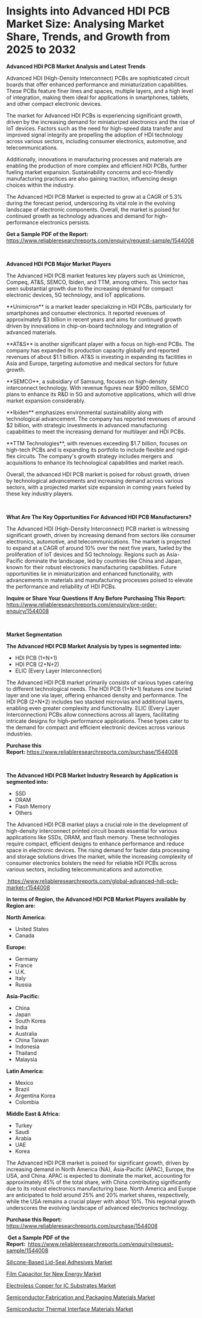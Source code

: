 <p><h1>Insights into Advanced HDI PCB Market Size: Analysing Market Share, Trends, and Growth from 2025 to 2032</h1></p><p><strong>Advanced HDI PCB Market Analysis and Latest Trends</strong></p>
<p><p>Advanced HDI (High-Density Interconnect) PCBs are sophisticated circuit boards that offer enhanced performance and miniaturization capabilities. These PCBs feature finer lines and spaces, multiple layers, and a high level of integration, making them ideal for applications in smartphones, tablets, and other compact electronic devices. </p><p>The market for Advanced HDI PCBs is experiencing significant growth, driven by the increasing demand for miniaturized electronics and the rise of IoT devices. Factors such as the need for high-speed data transfer and improved signal integrity are propelling the adoption of HDI technology across various sectors, including consumer electronics, automotive, and telecommunications. </p><p>Additionally, innovations in manufacturing processes and materials are enabling the production of more complex and efficient HDI PCBs, further fueling market expansion. Sustainability concerns and eco-friendly manufacturing practices are also gaining traction, influencing design choices within the industry.</p><p>The Advanced HDI PCB Market is expected to grow at a CAGR of 5.3% during the forecast period, underscoring its vital role in the evolving landscape of electronic components. Overall, the market is poised for continued growth as technology advances and demand for high-performance electronics persists.</p></p>
<p><strong>Get a Sample PDF of the Report:&nbsp;</strong> <a href="https://www.reliableresearchreports.com/enquiry/request-sample/1544008?utm_campaign=83&utm_medium=2&utm_source=Github&utm_content=ia&utm_term=12022025&utm_id=advanced-hdi-pcb">https://www.reliableresearchreports.com/enquiry/request-sample/1544008</a></p>
<p>&nbsp;</p>
<p><strong>Advanced HDI PCB Major Market Players</strong></p>
<p><p>The Advanced HDI PCB market features key players such as Unimicron, Compeq, AT&S, SEMCO, Ibiden, and TTM, among others. This sector has seen substantial growth due to the increasing demand for compact electronic devices, 5G technology, and IoT applications.</p><p>**Unimicron** is a market leader specializing in HDI PCBs, particularly for smartphones and consumer electronics. It reported revenues of approximately $3 billion in recent years and aims for continued growth driven by innovations in chip-on-board technology and integration of advanced materials.</p><p>**AT&S** is another significant player with a focus on high-end PCBs. The company has expanded its production capacity globally and reported revenues of about $1.1 billion. AT&S is investing in expanding its facilities in Asia and Europe, targeting automotive and medical sectors for future growth.</p><p>**SEMCO**, a subsidiary of Samsung, focuses on high-density interconnect technology. With revenue figures near $900 million, SEMCO plans to enhance its R&D in 5G and automotive applications, which will drive market expansion considerably.</p><p>**Ibiden** emphasizes environmental sustainability along with technological advancement. The company has reported revenues of around $2 billion, with strategic investments in advanced manufacturing capabilities to meet the increasing demand for multilayer and HDI PCBs.</p><p>**TTM Technologies**, with revenues exceeding $1.7 billion, focuses on high-tech PCBs and is expanding its portfolio to include flexible and rigid-flex circuits. The company's growth strategy includes mergers and acquisitions to enhance its technological capabilities and market reach.</p><p>Overall, the advanced HDI PCB market is poised for robust growth, driven by technological advancements and increasing demand across various sectors, with a projected market size expansion in coming years fueled by these key industry players.</p></p>
<p>&nbsp;</p>
<p><strong>What Are The Key Opportunities For Advanced HDI PCB Manufacturers?</strong></p>
<p><p>The Advanced HDI (High-Density Interconnect) PCB market is witnessing significant growth, driven by increasing demand from sectors like consumer electronics, automotive, and telecommunications. The market is projected to expand at a CAGR of around 10% over the next five years, fueled by the proliferation of IoT devices and 5G technology. Regions such as Asia-Pacific dominate the landscape, led by countries like China and Japan, known for their robust electronics manufacturing capabilities. Future opportunities lie in miniaturization and enhanced functionality, with advancements in materials and manufacturing processes poised to elevate the performance and reliability of HDI PCBs.</p></p>
<p><strong>Inquire or Share Your Questions If Any Before Purchasing This Report:</strong> <a href="https://www.reliableresearchreports.com/enquiry/pre-order-enquiry/1544008?utm_campaign=83&utm_medium=2&utm_source=Github&utm_content=ia&utm_term=12022025&utm_id=advanced-hdi-pcb">https://www.reliableresearchreports.com/enquiry/pre-order-enquiry/1544008</a></p>
<p>&nbsp;</p>
<p><strong>Market Segmentation</strong></p>
<p><strong>The Advanced HDI PCB Market Analysis by types is segmented into:</strong></p>
<p><ul><li>HDI PCB (1+N+1)</li><li>HDI PCB (2+N+2)</li><li>ELIC (Every Layer Interconnection)</li></ul></p>
<p><p>The Advanced HDI PCB market primarily consists of various types catering to different technological needs. The HDI PCB (1+N+1) features one buried layer and one via layer, offering enhanced density and performance. The HDI PCB (2+N+2) includes two stacked microvias and additional layers, enabling even greater complexity and functionality. ELIC (Every Layer Interconnection) PCBs allow connections across all layers, facilitating intricate designs for high-performance applications. These types cater to the demand for compact and efficient electronic devices across various industries.</p></p>
<p><strong>Purchase this Report:&nbsp;</strong><a href="https://www.reliableresearchreports.com/purchase/1544008?utm_campaign=83&utm_medium=2&utm_source=Github&utm_content=ia&utm_term=12022025&utm_id=advanced-hdi-pcb">https://www.reliableresearchreports.com/purchase/1544008</a></p>
<p>&nbsp;</p>
<p><strong>The Advanced HDI PCB Market Industry Research by Application is segmented into:</strong></p>
<p><ul><li>SSD</li><li>DRAM</li><li>Flash Memory</li><li>Others</li></ul></p>
<p><p>The Advanced HDI PCB market plays a crucial role in the development of high-density interconnect printed circuit boards essential for various applications like SSDs, DRAM, and flash memory. These technologies require compact, efficient designs to enhance performance and reduce space in electronic devices. The rising demand for faster data processing and storage solutions drives the market, while the increasing complexity of consumer electronics bolsters the need for reliable HDI PCBs across various sectors, including telecommunications and automotive.</p></p>
<p><a href="https://www.reliableresearchreports.com/global-advanced-hdi-pcb-market-r1544008?utm_campaign=83&utm_medium=2&utm_source=Github&utm_content=ia&utm_term=12022025&utm_id=advanced-hdi-pcb">&nbsp;https://www.reliableresearchreports.com/global-advanced-hdi-pcb-market-r1544008</a></p>
<p><strong>In terms of Region, the Advanced HDI PCB Market Players available by Region are:</strong></p>
<p>
    <p> <strong> North America: </strong>
        <ul>
            <li>United States</li>
            <li>Canada</li>
        </ul>
        </p> 
    <p> <strong> Europe: </strong>
        <ul>
            <li>Germany</li>
            <li>France</li>
            <li>U.K.</li>
            <li>Italy</li>
            <li>Russia</li>
        </ul>
        </p> 
    <p> <strong> Asia-Pacific: </strong>
        <ul>
            <li>China</li>
            <li>Japan</li>
            <li>South Korea</li>
            <li>India</li>
            <li>Australia</li>
            <li>China Taiwan</li>
            <li>Indonesia</li>
            <li>Thailand</li>
            <li>Malaysia</li>
        </ul>
        </p> 
    <p> <strong> Latin America: </strong>
        <ul>
            <li>Mexico</li>
            <li>Brazil</li>
            <li>Argentina Korea</li>
            <li>Colombia</li>
        </ul>
        </p> 
    <p> <strong> Middle East & Africa: </strong>
        <ul>
            <li>Turkey</li>
            <li>Saudi</li>
            <li>Arabia</li>
            <li>UAE</li>
            <li>Korea</li>
        </ul>
    </p>
    </p>
<p><p>The Advanced HDI PCB market is poised for significant growth, driven by increasing demand in North America (NA), Asia-Pacific (APAC), Europe, the USA, and China. APAC is expected to dominate the market, accounting for approximately 45% of the total share, with China contributing significantly due to its robust electronics manufacturing base. North America and Europe are anticipated to hold around 25% and 20% market shares, respectively, while the USA remains a crucial player with about 10%. This regional growth underscores the evolving landscape of advanced electronics technology.</p></p>
<p><strong>Purchase this Report: </strong><a href="https://www.reliableresearchreports.com/purchase/1544008?utm_campaign=83&utm_medium=2&utm_source=Github&utm_content=ia&utm_term=12022025&utm_id=advanced-hdi-pcb">https://www.reliableresearchreports.com/purchase/1544008</a></p>
<p>&nbsp;<strong>Get a Sample PDF of the Report:&nbsp;&nbsp;</strong><a href="https://www.reliableresearchreports.com/enquiry/request-sample/1544008?utm_campaign=83&utm_medium=2&utm_source=Github&utm_content=ia&utm_term=12022025&utm_id=advanced-hdi-pcb">https://www.reliableresearchreports.com/enquiry/request-sample/1544008</a></p>
<p><strong></strong></p>
<p><p><a href="https://github.com/celpabembes/Market-Research-Report-List-1/blob/main/silicone-based-lid-seal-adhesives-market.md?utm_campaign=83&utm_medium=2&utm_source=Github&utm_content=ia&utm_term=12022025&utm_id=advanced-hdi-pcb">Silicone-Based Lid-Seal Adhesives Market</a></p><p><a href="https://github.com/itayjedhe/Market-Research-Report-List-1/blob/main/film-capacitor-for-new-energy-market.md?utm_campaign=83&utm_medium=2&utm_source=Github&utm_content=ia&utm_term=12022025&utm_id=advanced-hdi-pcb">Film Capacitor for New Energy Market</a></p><p><a href="https://github.com/sandoyjonet/Market-Research-Report-List-1/blob/main/electroless-copper-for-ic-substrates-market.md?utm_campaign=83&utm_medium=2&utm_source=Github&utm_content=ia&utm_term=12022025&utm_id=advanced-hdi-pcb">Electroless Copper for IC Substrates Market</a></p><p><a href="https://github.com/aksayvoogdt/Market-Research-Report-List-1/blob/main/semiconductor-fabrication-and-packaging-materials-market.md?utm_campaign=83&utm_medium=2&utm_source=Github&utm_content=ia&utm_term=12022025&utm_id=advanced-hdi-pcb">Semiconductor Fabrication and Packaging Materials Market</a></p><p><a href="https://github.com/voetzeszuh/Market-Research-Report-List-1/blob/main/semiconductor-thermal-interface-materials-market.md?utm_campaign=83&utm_medium=2&utm_source=Github&utm_content=ia&utm_term=12022025&utm_id=advanced-hdi-pcb">Semiconductor Thermal Interface Materials Market</a></p></p>